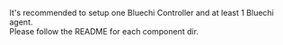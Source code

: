 It's recommended to setup one Bluechi Controller and at least 1 Bluechi agent.  
Please follow the README for each component dir.
